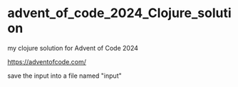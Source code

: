 # advent_of_code_2024_Clojure_solution
my clojure solution for Advent of Code 2024


https://adventofcode.com/

save the input into a file named "input"
